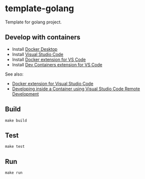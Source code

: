 # template-golang

Template for golang project.

## Develop with containers

- Install [Docker Desktop](https://www.docker.com/products/docker-desktop/)
- Install [Visual Studio Code](https://code.visualstudio.com/)
- Install [Docker extension for VS Code](https://marketplace.visualstudio.com/items?itemName=ms-azuretools.vscode-docker)
- Install [Dev Containers extension for VS Code](https://marketplace.visualstudio.com/items?itemName=ms-vscode-remote.remote-containers)

See also:

- [Docker extension for Visual Studio Code](https://code.visualstudio.com/docs/containers/overview)
- [Developing inside a Container using Visual Studio Code Remote Development](https://code.visualstudio.com/docs/remote/containers)

## Build

```
make build
```

## Test

```
make test
```

## Run

```
make run
```
